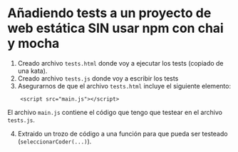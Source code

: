 # Añadiendo tests a un proyecto de web estática SIN usar npm con chai y mocha


1. Creado archivo `tests.html` donde voy a ejecutar los tests (copiado de una kata).
2. Creado archivo `tests.js` donde voy a escribir los tests
3. Asegurarnos de que el archivo `tests.html` incluye el siguiente elemento:

```
    <script src="main.js"></script>
```

El archivo `main.js` contiene el código que tengo que testear en el archivo `tests.js`. 

4. Extraido un trozo de código a una función para que pueda ser testeado (`seleccionarCoder(...)`).